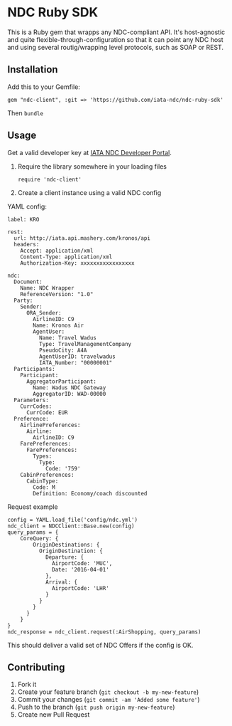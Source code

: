 # NDC Ruby SDK

This is a Ruby gem that wrapps any NDC-compliant API.
It's host-agnostic and quite flexible-through-configuration so that it can point any NDC host and using several routig/wrapping level protocols, such as SOAP or REST.

## Installation

Add this to your Gemfile:

    gem "ndc-client", :git => 'https://github.com/iata-ndc/ndc-ruby-sdk'

Then `bundle`

## Usage

Get a valid developer key at [IATA NDC Developer Portal](http://ndc.developer.iata.org/).

1. Require the library somewhere in your loading files

    `require 'ndc-client'`

2. Create a client instance using a valid NDC config

YAML config:

```
label: KRO

rest:
  url: http://iata.api.mashery.com/kronos/api
  headers:
    Accept: application/xml
    Content-Type: application/xml
    Authorization-Key: xxxxxxxxxxxxxxxxx

ndc:
  Document:
    Name: NDC Wrapper
    ReferenceVersion: "1.0"
  Party:
    Sender:
      ORA_Sender:
        AirlineID: C9
        Name: Kronos Air
        AgentUser:
          Name: Travel Wadus
          Type: TravelManagementCompany
          PseudoCity: A4A
          AgentUserID: travelwadus
          IATA_Number: "00000001"
  Participants:
    Participant:
      AggregatorParticipant:
        Name: Wadus NDC Gateway
        AggregatorID: WAD-00000
  Parameters:
    CurrCodes:
      CurrCode: EUR
  Preference:
    AirlinePreferences:
      Airline:
        AirlineID: C9
    FarePreferences:
      FarePreferences:
        Types:
          Type:
            Code: '759'
    CabinPreferences:
      CabinType:
        Code: M
        Definition: Economy/coach discounted
```

Request example

```
config = YAML.load_file('config/ndc.yml')
ndc_client = NDCClient::Base.new(config)
query_params = {
    CoreQuery: {
        OriginDestinations: {
          OriginDestination: {
            Departure: {
              AirportCode: 'MUC',
              Date: '2016-04-01'
            },
            Arrival: {
              AirportCode: 'LHR'
            }
          }
        }
      }
    }
}
ndc_response = ndc_client.request(:AirShopping, query_params)
```

This should deliver a valid set of NDC Offers if the config is OK.


## Contributing

1. Fork it
2. Create your feature branch (`git checkout -b my-new-feature`)
3. Commit your changes (`git commit -am 'Added some feature'`)
4. Push to the branch (`git push origin my-new-feature`)
5. Create new Pull Request

